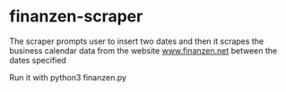 # finanzen-scraper

The scraper prompts user to insert two dates and then it scrapes the business calendar data 
from the website www.finanzen.net between the dates specified

Run it with python3 finanzen.py

